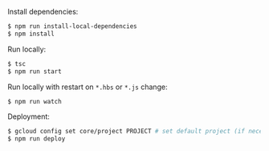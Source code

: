 Install dependencies:

```sh
$ npm run install-local-dependencies
$ npm install
```

Run locally:

```sh
$ tsc
$ npm run start
```

Run locally with restart on `*.hbs` or `*.js` change:

```sh
$ npm run watch
```

Deployment:

```sh
$ gcloud config set core/project PROJECT # set default project (if necessary)
$ npm run deploy
```

